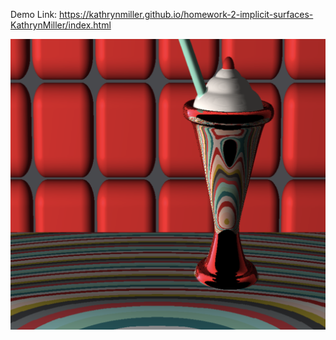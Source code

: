 
Demo Link:
https://kathrynmiller.github.io/homework-2-implicit-surfaces-KathrynMiller/index.html

![](glass.png)